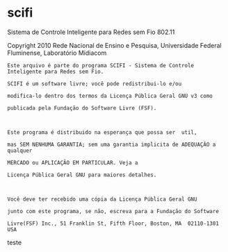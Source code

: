 scifi
=====

Sistema de Controle Inteligente para Redes sem Fio 802.11

Copyright 2010 Rede Nacional de Ensino e Pesquisa, Universidade Federal Fluminense, Laboratório Mídiacom

    Este arquivo é parte do programa SCIFI - Sistema de Controle Inteligente para Redes sem Fio.
   
    SCIFI é um software livre; você pode redistribui-lo e/ou 

    modifica-lo dentro dos termos da Licença Pública Geral GNU v3 como 

    publicada pela Fundação do Software Livre (FSF).



    Este programa é distribuido na esperança que possa ser  util, 

    mas SEM NENHUMA GARANTIA; sem uma garantia implicita de ADEQUAÇÂO a qualquer

    MERCADO ou APLICAÇÃO EM PARTICULAR. Veja a

    Licença Pública Geral GNU para maiores detalhes.



    Você deve ter recebido uma cópia da Licença Pública Geral GNU

    junto com este programa, se não, escreva para a Fundação do Software

    Livre(FSF) Inc., 51 Franklin St, Fifth Floor, Boston, MA  02110-1301  USA
teste
